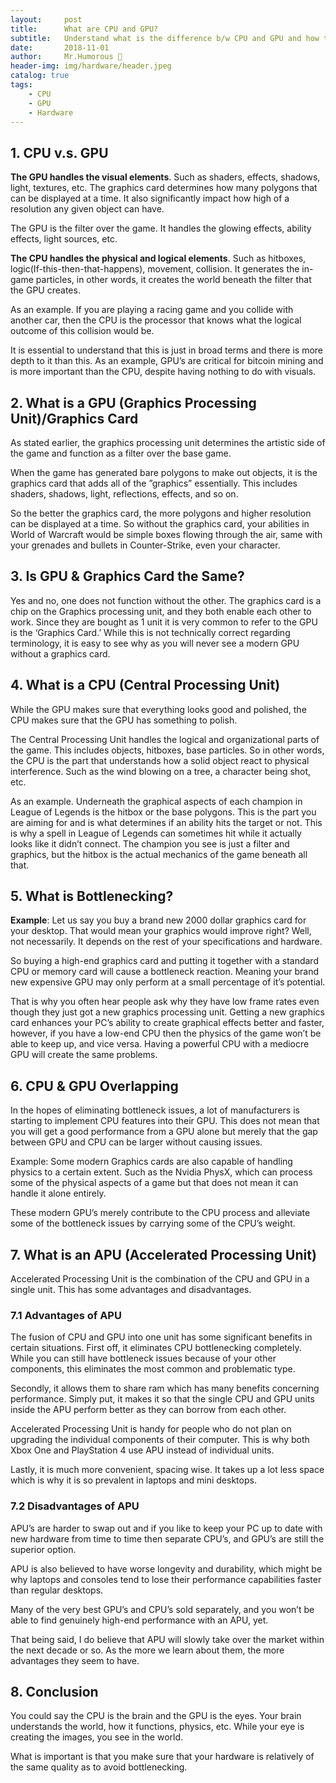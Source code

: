 ```yaml
---
layout:     post
title:      What are CPU and GPU?
subtitle:   Understand what is the difference b/w CPU and GPU and how to avoid bottlenecking
date:       2018-11-01
author:     Mr.Humorous 🥘
header-img: img/hardware/header.jpeg
catalog: true
tags:
    - CPU
    - GPU
    - Hardware
---
```


## 1. CPU v.s. GPU
__The GPU handles the visual elements__. Such as shaders, effects, shadows, light, textures, etc. The graphics card determines how many polygons that can be displayed at a time. It also significantly impact how high of a resolution any given object can have.

The GPU is the filter over the game. It handles the glowing effects, ability effects, light sources, etc.

__The CPU handles the physical and logical elements__. Such as hitboxes, logic(If-this-then-that-happens), movement, collision. It generates the in-game particles, in other words, it creates the world beneath the filter that the GPU creates.

As an example. If you are playing a racing game and you collide with another car, then the CPU is the processor that knows what the logical outcome of this collision would be.

It is essential to understand that this is just in broad terms and there is more depth to it than this. As an example, GPU’s are critical for bitcoin mining and is more important than the CPU, despite having nothing to do with visuals.

## 2. What is a GPU (Graphics Processing Unit)/Graphics Card
As stated earlier, the graphics processing unit determines the artistic side of the game and function as a filter over the base game.

When the game has generated bare polygons to make out objects, it is the graphics card that adds all of the ”graphics” essentially. This includes shaders, shadows, light, reflections, effects, and so on.

So the better the graphics card, the more polygons and higher resolution can be displayed at a time. So without the graphics card, your abilities in World of Warcraft would be simple boxes flowing through the air, same with your grenades and bullets in Counter-Strike, even your character.

## 3. Is GPU & Graphics Card the Same?
Yes and no, one does not function without the other. The graphics card is a chip on the Graphics processing unit, and they both enable each other to work. Since they are bought as 1 unit it is very common to refer to the GPU is the ‘Graphics Card.’ While this is not technically correct regarding terminology, it is easy to see why as you will never see a modern GPU without a graphics card.

## 4. What is a CPU (Central Processing Unit)
While the GPU makes sure that everything looks good and polished, the CPU makes sure that the GPU has something to polish.

The Central Processing Unit handles the logical and organizational parts of the game. This includes objects, hitboxes, base particles. So in other words, the CPU is the part that understands how a solid object react to physical interference. Such as the wind blowing on a tree, a character being shot, etc.

As an example. Underneath the graphical aspects of each champion in League of Legends is the hitbox or the base polygons. This is the part you are aiming for and is what determines if an ability hits the target or not. This is why a spell in League of Legends can sometimes hit while it actually looks like it didn’t connect. The champion you see is just a filter and graphics, but the hitbox is the actual mechanics of the game beneath all that.

## 5. What is Bottlenecking?
__Example__: Let us say you buy a brand new 2000 dollar graphics card for your desktop. That would mean your graphics would improve right? Well, not necessarily. It depends on the rest of your specifications and hardware.

So buying a high-end graphics card and putting it together with a standard CPU or memory card will cause a bottleneck reaction. Meaning your brand new expensive GPU may only perform at a small percentage of it’s potential.

That is why you often hear people ask why they have low frame rates even though they just got a new graphics processing unit. Getting a new graphics card enhances your PC’s ability to create graphical effects better and faster, however, if you have a low-end CPU then the physics of the game won’t be able to keep up, and vice versa. Having a powerful CPU with a mediocre GPU will create the same problems.

## 6. CPU & GPU Overlapping
In the hopes of eliminating bottleneck issues, a lot of manufacturers is starting to implement CPU features into their GPU. This does not mean that you will get a good performance from a GPU alone but merely that the gap between GPU and CPU can be larger without causing issues.

Example: Some modern Graphics cards are also capable of handling physics to a certain extent. Such as the Nvidia PhysX, which can process some of the physical aspects of a game but that does not mean it can handle it alone entirely.

These modern GPU’s merely contribute to the CPU process and alleviate some of the bottleneck issues by carrying some of the CPU’s weight.

## 7. What is an APU (Accelerated Processing Unit)
Accelerated Processing Unit is the combination of the CPU and GPU in a single unit. This has some advantages and disadvantages.

### 7.1 Advantages of APU
The fusion of CPU and GPU into one unit has some significant benefits in certain situations. First off, it eliminates CPU bottlenecking completely. While you can still have bottleneck issues because of your other components, this eliminates the most common and problematic type.

Secondly, it allows them to share ram which has many benefits concerning performance. Simply put, it makes it so that the single CPU and GPU units inside the APU perform better as they can borrow from each other.

Accelerated Processing Unit is handy for people who do not plan on upgrading the individual components of their computer. This is why both Xbox One and PlayStation 4 use APU instead of individual units.

Lastly, it is much more convenient, spacing wise. It takes up a lot less space which is why it is so prevalent in laptops and mini desktops.

### 7.2 Disadvantages of APU
APU’s are harder to swap out and if you like to keep your PC up to date with new hardware from time to time then separate CPU’s, and GPU’s are still the superior option.

APU is also believed to have worse longevity and durability, which might be why laptops and consoles tend to lose their performance capabilities faster than regular desktops.

Many of the very best GPU’s and CPU’s sold separately, and you won’t be able to find genuinely high-end performance with an APU, yet.

That being said, I do believe that APU will slowly take over the market within the next decade or so. As the more we learn about them, the more advantages they seem to have.

## 8. Conclusion
You could say the CPU is the brain and the GPU is the eyes. Your brain understands the world, how it functions, physics, etc. While your eye is creating the images, you see in the world.

What is important is that you make sure that your hardware is relatively of the same quality as to avoid bottlenecking.
